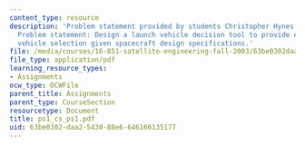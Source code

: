 ```yaml
---
content_type: resource
description: 'Problem statement provided by students Christopher Hynes and Steve Paschall.
  Problem statement: Design a launch vehicle decision tool to provide ease of launch
  vehicle selection given spacecraft design specifications.'
file: /media/courses/16-851-satellite-engineering-fall-2003/63be0302daa2543088e6646166135177_ps1_cs_ps1.pdf
file_type: application/pdf
learning_resource_types:
- Assignments
ocw_type: OCWFile
parent_title: Assignments
parent_type: CourseSection
resourcetype: Document
title: ps1_cs_ps1.pdf
uid: 63be0302-daa2-5430-88e6-646166135177
---
```

